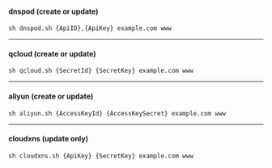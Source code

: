 #### dnspod (create or update)
```
sh dnspod.sh {ApiID},{ApiKey} example.com www
```
---
#### qcloud (create or update)
```
sh qcloud.sh {SecretId} {SecretKey} example.com www
```
---
#### aliyun (create or update)
```
sh aliyun.sh {AccessKeyId} {AccessKeySecret} example.com www
```
---
#### cloudxns (update only)
```
sh cloudxns.sh {ApiKey} {SecretKey} example.com www
```
